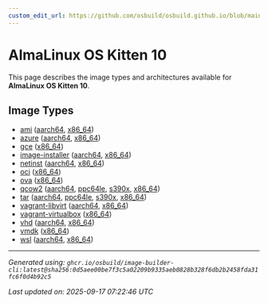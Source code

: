```yaml
---
custom_edit_url: https://github.com/osbuild/osbuild.github.io/blob/main/scripts/pull_image_descriptions.py
---
```


# AlmaLinux OS Kitten 10

<!--
[//]: # ( DO NOT MODIFY THIS FILE! )
[//]: # ( This content is generated by `scripts/pull_image_descriptions.py` )
[//]: # ( Generated on: 2025-09-17 07:22:46 UTC )
-->

This page describes the image types and architectures available for **AlmaLinux OS Kitten 10**.

## Image Types

- [ami](./ami.md) ([aarch64](./ami.md#aarch64), [x86_64](./ami.md#x86-64))
- [azure](./azure.md) ([aarch64](./azure.md#aarch64), [x86_64](./azure.md#x86-64))
- [gce](./gce.md) ([x86_64](./gce.md#x86-64))
- [image-installer](./image-installer.md) ([aarch64](./image-installer.md#aarch64), [x86_64](./image-installer.md#x86-64))
- [netinst](./netinst.md) ([aarch64](./netinst.md#aarch64), [x86_64](./netinst.md#x86-64))
- [oci](./oci.md) ([x86_64](./oci.md#x86-64))
- [ova](./ova.md) ([x86_64](./ova.md#x86-64))
- [qcow2](./qcow2.md) ([aarch64](./qcow2.md#aarch64), [ppc64le](./qcow2.md#ppc64le), [s390x](./qcow2.md#s390x), [x86_64](./qcow2.md#x86-64))
- [tar](./tar.md) ([aarch64](./tar.md#aarch64), [ppc64le](./tar.md#ppc64le), [s390x](./tar.md#s390x), [x86_64](./tar.md#x86-64))
- [vagrant-libvirt](./vagrant-libvirt.md) ([aarch64](./vagrant-libvirt.md#aarch64), [x86_64](./vagrant-libvirt.md#x86-64))
- [vagrant-virtualbox](./vagrant-virtualbox.md) ([x86_64](./vagrant-virtualbox.md#x86-64))
- [vhd](./vhd.md) ([aarch64](./vhd.md#aarch64), [x86_64](./vhd.md#x86-64))
- [vmdk](./vmdk.md) ([x86_64](./vmdk.md#x86-64))
- [wsl](./wsl.md) ([aarch64](./wsl.md#aarch64), [x86_64](./wsl.md#x86-64))


---
*Generated using: `ghcr.io/osbuild/image-builder-cli:latest@sha256:0d5aee00be7f3c5a02209b9335aeb0828b328f6db2b2458fda31fc6f0d4b92c5`*

*Last updated on: 2025-09-17 07:22:46 UTC*
